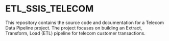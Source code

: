 # ETL_SSIS_TELECOM
This repository contains the source code and documentation for a Telecom Data Pipeline project. The project focuses on building an Extract, Transform, Load (ETL) pipeline for telecom customer transactions.
